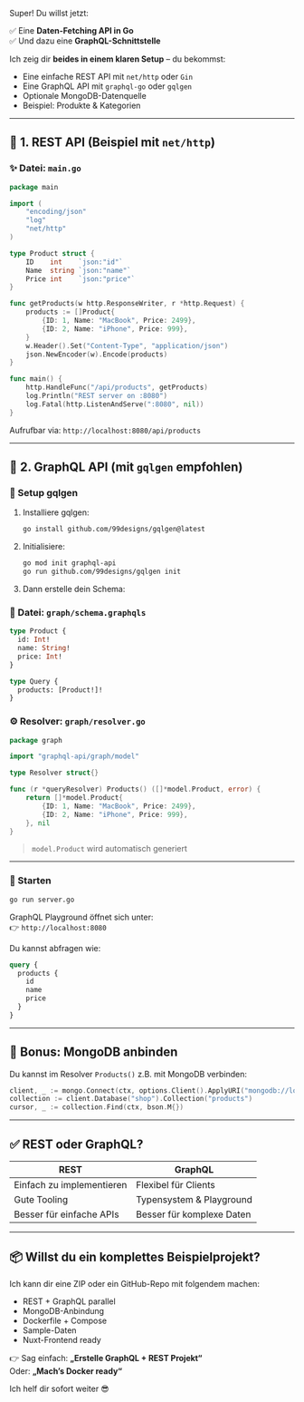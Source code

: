 Super! Du willst jetzt:

✅ Eine **Daten-Fetching API in Go**  
✅ Und dazu eine **GraphQL-Schnittstelle**  

Ich zeig dir **beides in einem klaren Setup** – du bekommst:

- Eine einfache REST API mit `net/http` oder `Gin`  
- Eine GraphQL API mit `graphql-go` oder `gqlgen`  
- Optionale MongoDB-Datenquelle  
- Beispiel: Produkte & Kategorien

---

## 🚀 1. REST API (Beispiel mit `net/http`)

### ✨ Datei: `main.go`

```go
package main

import (
	"encoding/json"
	"log"
	"net/http"
)

type Product struct {
	ID    int    `json:"id"`
	Name  string `json:"name"`
	Price int    `json:"price"`
}

func getProducts(w http.ResponseWriter, r *http.Request) {
	products := []Product{
		{ID: 1, Name: "MacBook", Price: 2499},
		{ID: 2, Name: "iPhone", Price: 999},
	}
	w.Header().Set("Content-Type", "application/json")
	json.NewEncoder(w).Encode(products)
}

func main() {
	http.HandleFunc("/api/products", getProducts)
	log.Println("REST server on :8080")
	log.Fatal(http.ListenAndServe(":8080", nil))
}
```

Aufrufbar via: `http://localhost:8080/api/products`

---

## 🧠 2. GraphQL API (mit `gqlgen` empfohlen)

### 🔧 Setup gqlgen

1. Installiere gqlgen:
   ```bash
   go install github.com/99designs/gqlgen@latest
   ```

2. Initialisiere:
   ```bash
   go mod init graphql-api
   go run github.com/99designs/gqlgen init
   ```

3. Dann erstelle dein Schema:

### 📄 Datei: `graph/schema.graphqls`

```graphql
type Product {
  id: Int!
  name: String!
  price: Int!
}

type Query {
  products: [Product!]!
}
```

### ⚙️ Resolver: `graph/resolver.go`

```go
package graph

import "graphql-api/graph/model"

type Resolver struct{}

func (r *queryResolver) Products() ([]*model.Product, error) {
	return []*model.Product{
		{ID: 1, Name: "MacBook", Price: 2499},
		{ID: 2, Name: "iPhone", Price: 999},
	}, nil
}
```

> `model.Product` wird automatisch generiert

---

### 🚀 Starten

```bash
go run server.go
```

GraphQL Playground öffnet sich unter:  
👉 `http://localhost:8080`

Du kannst abfragen wie:

```graphql
query {
  products {
    id
    name
    price
  }
}
```

---

## 🔄 Bonus: MongoDB anbinden

Du kannst im Resolver `Products()` z.B. mit MongoDB verbinden:

```go
client, _ := mongo.Connect(ctx, options.Client().ApplyURI("mongodb://localhost:27017"))
collection := client.Database("shop").Collection("products")
cursor, _ := collection.Find(ctx, bson.M{})
```

---

## ✅ REST oder GraphQL?

| REST                  | GraphQL              |
|-----------------------|----------------------|
| Einfach zu implementieren | Flexibel für Clients     |
| Gute Tooling           | Typensystem & Playground |
| Besser für einfache APIs | Besser für komplexe Daten |

---

## 📦 Willst du ein komplettes Beispielprojekt?

Ich kann dir eine ZIP oder ein GitHub-Repo mit folgendem machen:

- REST + GraphQL parallel
- MongoDB-Anbindung
- Dockerfile + Compose
- Sample-Daten
- Nuxt-Frontend ready

👉 Sag einfach: **„Erstelle GraphQL + REST Projekt“**  
Oder: **„Mach’s Docker ready“**

Ich helf dir sofort weiter 😎